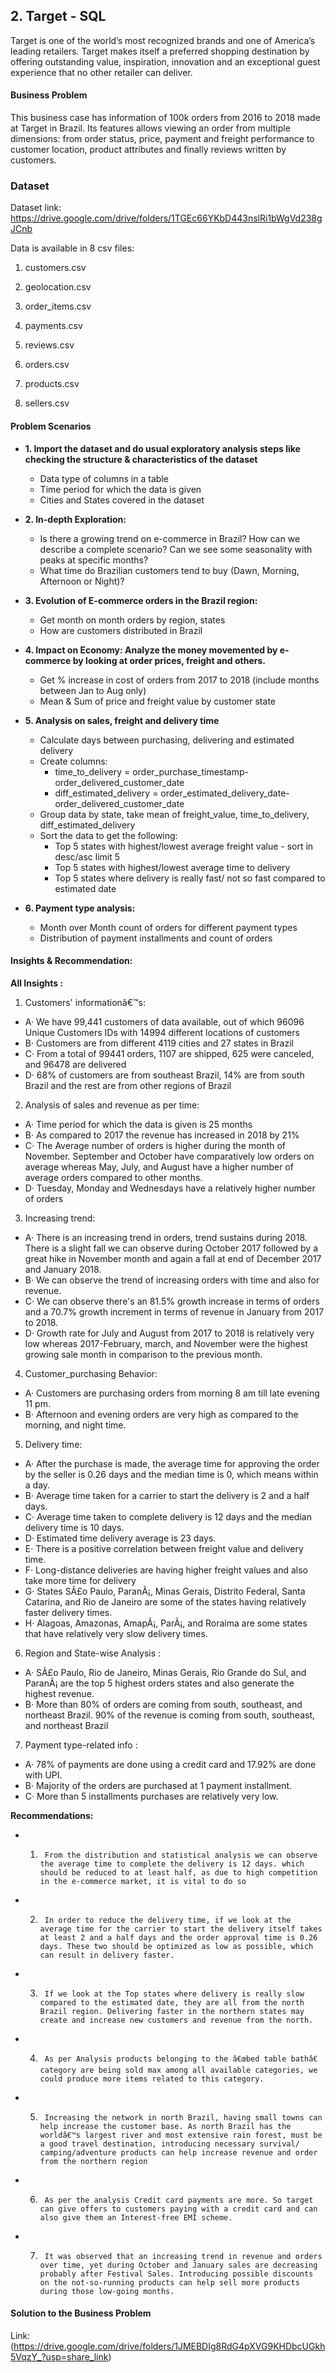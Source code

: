 ## 2.  Target - SQL

Target is one of the world’s most recognized brands and one of America’s leading retailers. Target makes itself a preferred shopping destination by offering outstanding value, inspiration, innovation and an exceptional guest experience that no other retailer can deliver.

#### Business Problem

This business case has information of 100k orders from 2016 to 2018 made at Target in Brazil. Its features allows viewing an order from multiple dimensions: from order status, price, payment and freight performance to customer location, product attributes and finally reviews written by customers.



### Dataset

Dataset link: https://drive.google.com/drive/folders/1TGEc66YKbD443nslRi1bWgVd238gJCnb

Data is available in 8 csv files:

1. customers.csv

2. geolocation.csv

3. order_items.csv

4. payments.csv

5. reviews.csv

6. orders.csv

7. products.csv

8. sellers.csv

#### Problem Scenarios

- **1. Import the dataset and do usual exploratory analysis steps like checking the structure & characteristics of the dataset**

  - Data type of columns in a table
  - Time period for which the data is given
  - Cities and States covered in the dataset

- **2. In-depth Exploration:**

  - Is there a growing trend on e-commerce in Brazil? How can we describe a complete scenario? Can we see some seasonality with peaks at specific months?
  - What time do Brazilian customers tend to buy (Dawn, Morning, Afternoon or Night)?

- **3. Evolution of E-commerce orders in the Brazil region:**

  - Get month on month orders by region, states
  - How are customers distributed in Brazil

- **4. Impact on Economy: Analyze the money movemented by e-commerce by looking at order prices, freight and others.**

  - Get % increase in cost of orders from 2017 to 2018 (include months between Jan to Aug only)
  - Mean & Sum of price and freight value by customer state

- **5. Analysis on sales, freight and delivery time**

  - Calculate days between purchasing, delivering and estimated delivery
  - Create columns:
     - time_to_delivery = order_purchase_timestamp-order_delivered_customer_date
     - diff_estimated_delivery = order_estimated_delivery_date-order_delivered_customer_date
  - Group data by state, take mean of freight_value, time_to_delivery, diff_estimated_delivery
  - Sort the data to get the following:
     - Top 5 states with highest/lowest average freight value - sort in desc/asc limit 5
     - Top 5 states with highest/lowest average time to delivery
     - Top 5 states where delivery is really fast/ not so fast compared to estimated date

- **6. Payment type analysis:**

  - Month over Month count of orders for different payment types
  - Distribution of payment installments and count of orders

#### Insights & Recommendation:

 **All Insights :**

1) Customers' informationâ€™s:

- A·        We have 99,441 customers of data available, out of which 96096 Unique Customers IDs with 14994 different locations of customers
- B·        Customers are from different 4119 cities and 27 states in Brazil
- C·        From a total of 99441 orders, 1107 are shipped, 625 were canceled, and 96478 are delivered
- D·        68% of customers are from southeast Brazil, 14% are from south Brazil and the rest are from other regions of Brazil

2) Analysis of sales and revenue as per time:

- A·        Time period for which the data is given is 25 months
- B·        As compared to 2017 the revenue has increased in 2018 by 21%
- C·       The Average number of orders is higher during the month of November. September and October have comparatively low orders on average whereas May, July, and August have a higher number of average orders compared to other months.
- D·        Tuesday, Monday and Wednesdays have a relatively higher number of orders

3) Increasing trend:

- A·        There is an increasing trend in orders, trend sustains during 2018. There is a slight fall we can observe during October 2017 followed by a great hike in November month and again a fall at end of December 2017 and January 2018.
- B·        We can observe the trend of increasing orders with time and also for revenue.
- C·        We can observe there's an 81.5% growth increase in terms of orders and a 70.7% growth increment in terms of revenue in January from 2017 to 2018.
- D·        Growth rate for July and August from 2017 to 2018 is relatively very low whereas 2017-February, march, and November were the highest growing sale month in comparison to the previous month.

4) Customer_purchasing Behavior:

- A·        Customers are purchasing orders from morning 8 am till late evening 11 pm.
- B·        Afternoon and evening orders are very high as compared to the morning, and night time. 

5) Delivery time:

- A·        After the purchase is made, the average time for approving the order by the seller is 0.26 days and the median time is 0, which means within a day.
- B·        Average time taken for a carrier to start the delivery is 2 and a half days.
- C·        Average time taken to complete delivery is 12 days and the median delivery time is 10 days.
- D·        Estimated time delivery average is 23 days.
- E·        There is a positive correlation between freight value and delivery time.
- F·        Long-distance deliveries are having higher freight values and also take more time for delivery
- G·        States SÃ£o Paulo, ParanÃ¡, Minas Gerais, Distrito Federal, Santa Catarina, and Rio de Janeiro are some of the states having relatively faster delivery times.
- H·        Alagoas, Amazonas, AmapÃ¡, ParÃ¡, and Roraima are some states that have relatively very slow delivery times.

6) Region and State-wise Analysis :

- A·        SÃ£o Paulo, Rio de Janeiro, Minas Gerais, Rio Grande do Sul, and ParanÃ¡ are the top 5 highest orders states and also generate the highest revenue.
- B·        More than 80% of orders are coming from south, southeast, and northeast Brazil. 90% of the revenue is coming from south, southeast, and northeast Brazil

7) Payment type-related info :

- A·        78% of payments are done using a credit card and 17.92% are done with UPI.
- B·        Majority of the orders are purchased at 1 payment installment.
- C·        More than 5 installments purchases are relatively very low.


**Recommendations:**

- 1.      From the distribution and statistical analysis we can observe the average time to complete the delivery is 12 days. which should be reduced to at least half, as due to high competition in the e-commerce market, it is vital to do so
- 2.      In order to reduce the delivery time, if we look at the average time for the carrier to start the delivery itself takes at least 2 and a half days and the order approval time is 0.26 days. These two should be optimized as low as possible, which can result in delivery faster.
- 3.      If we look at the Top states where delivery is really slow compared to the estimated date, they are all from the north Brazil region. Delivering faster in the northern states may create and increase new customers and revenue from the north.
- 4.      As per Analysis products belonging to the â€œbed table bathâ€ category are being sold max among all available categories, we could produce more items related to this category.
- 5.      Increasing the network in north Brazil, having small towns can help increase the customer base. As north Brazil has the worldâ€™s largest river and most extensive rain forest, must be a good travel destination, introducing necessary survival/ camping/adventure products can help increase revenue and order from the northern region
- 6.      As per the analysis Credit card payments are more. So target can give offers to customers paying with a credit card and can also give them an Interest-free EMI scheme.
- 7.      It was observed that an increasing trend in revenue and orders over time, yet during October and January sales are decreasing probably after Festival Sales. Introducing possible discounts on the not-so-running products can help sell more products during those low-going months.

#### Solution to the Business Problem

Link: (https://drive.google.com/drive/folders/1JMEBDIg8RdG4pXVG9KHDbcUGkh5VqzY_?usp=share_link)
